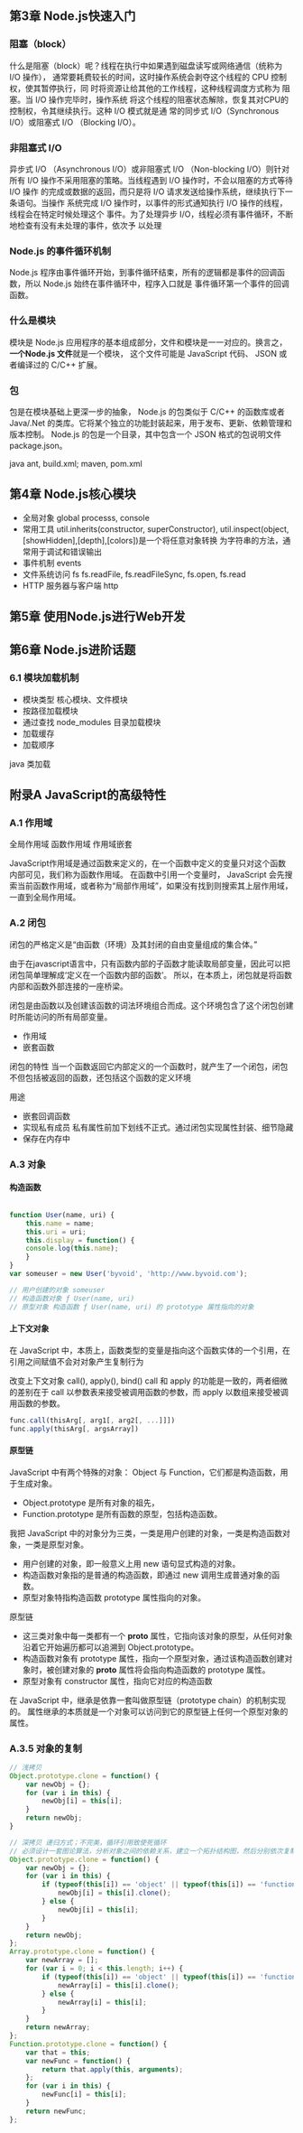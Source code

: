 
## 第3章 Node.js快速入门

### 阻塞（block）
什么是阻塞（block）呢？线程在执行中如果遇到磁盘读写或网络通信（统称为 I/O 操作），
通常要耗费较长的时间，这时操作系统会剥夺这个线程的 CPU 控制权，使其暂停执行，同
时将资源让给其他的工作线程，这种线程调度方式称为 阻塞。当 I/O 操作完毕时，操作系统
将这个线程的阻塞状态解除，恢复其对CPU的控制权，令其继续执行。这种 I/O 模式就是通
常的同步式 I/O（Synchronous I/O）或阻塞式 I/O （Blocking I/O）。

### 非阻塞式 I/O
异步式 I/O （Asynchronous I/O）或非阻塞式 I/O （Non-blocking I/O）则针对
所有 I/O 操作不采用阻塞的策略。当线程遇到 I/O 操作时，不会以阻塞的方式等待 I/O 操作
的完成或数据的返回，而只是将 I/O 请求发送给操作系统，继续执行下一条语句。当操作
系统完成 I/O 操作时，以事件的形式通知执行 I/O 操作的线程，线程会在特定时候处理这个
事件。为了处理异步 I/O，线程必须有事件循环，不断地检查有没有未处理的事件，依次予
以处理

### Node.js 的事件循环机制
Node.js 程序由事件循环开始，到事件循环结束，所有的逻辑都是事件的回调函数，所以 Node.js 始终在事件循环中，程序入口就是
事件循环第一个事件的回调函数。

### 什么是模块
模块是 Node.js 应用程序的基本组成部分，文件和模块是一一对应的。换言之，**一个Node.js 文件**就是一个模块，
这个文件可能是 JavaScript 代码、 JSON 或者编译过的 C/C++ 扩展。

### 包
包是在模块基础上更深一步的抽象， Node.js 的包类似于 C/C++ 的函数库或者 Java/.Net
的类库。它将某个独立的功能封装起来，用于发布、更新、依赖管理和版本控制。
Node.js 的包是一个目录，其中包含一个 JSON 格式的包说明文件 package.json。

java ant, build.xml; maven, pom.xml

## 第4章 Node.js核心模块

* 全局对象 global processs, console
* 常用工具 util.inherits(constructor, superConstructor), util.inspect(object,[showHidden],[depth],[colors])是一个将任意对象转换
为字符串的方法，通常用于调试和错误输出
* 事件机制 events
* 文件系统访问 fs fs.readFile, fs.readFileSync, fs.open, fs.read
* HTTP 服务器与客户端 http

## 第5章 使用Node.js进行Web开发


## 第6章 Node.js进阶话题

### 6.1 模块加载机制
* 模块类型 核心模块、文件模块
* 按路径加载模块
* 通过查找 node_modules 目录加载模块
* 加载缓存
* 加载顺序

java 类加载



## 附录A JavaScript的高级特性

### A.1 作用域

全局作用域
函数作用域
作用域嵌套

JavaScript作用域是通过函数来定义的，在一个函数中定义的变量只对这个函数内部可见，我们称为函数作用域。
在函数中引用一个变量时， JavaScript 会先搜索当前函数作用域，或者称为“局部作用域”，如果没有找到则搜索其上层作用域，一直到全局作用域。


### A.2 闭包

闭包的严格定义是“由函数（环境）及其封闭的自由变量组成的集合体。”

由于在javascript语言中，只有函数内部的子函数才能读取局部变量，因此可以把闭包简单理解成‘定义在一个函数内部的函数’。
所以，在本质上，闭包就是将函数内部和函数外部连接的一座桥梁。

闭包是由函数以及创建该函数的词法环境组合而成。这个环境包含了这个闭包创建时所能访问的所有局部变量。

* 作用域
* 嵌套函数

闭包的特性
当一个函数返回它内部定义的一个函数时，就产生了一个闭包，闭包不但包括被返回的函数，还包括这个函数的定义环境 

用途
* 嵌套回调函数
* 实现私有成员 私有属性前加下划线不正式。通过闭包实现属性封装、细节隐藏
* 保存在内存中

### A.3 对象

#### 构造函数

```javascript

function User(name, uri) {
    this.name = name;
    this.uri = uri;
    this.display = function() {
    console.log(this.name);
    }
}
var someuser = new User('byvoid', 'http://www.byvoid.com');

// 用户创建的对象 someuser
// 构造函数对象 ƒ User(name, uri)
// 原型对象 构造函数 ƒ User(name, uri) 的 prototype 属性指向的对象
```

#### 上下文对象

在 JavaScript 中，本质上，函数类型的变量是指向这个函数实体的一个引用，在引用之间赋值不会对对象产生复制行为

改变上下文对象 call(), apply(), bind()
call 和 apply 的功能是一致的，两者细微的差别在于 call 以参数表来接受被调用函数的参数，而 apply 以数组来接受被调用函数的参数。 

```javascript
func.call(thisArg[, arg1[, arg2[, ...]]])
func.apply(thisArg[, argsArray])
```

#### 原型链
JavaScript 中有两个特殊的对象： Object 与 Function，它们都是构造函数，用于生成对象。

* Object.prototype 是所有对象的祖先，
* Function.prototype 是所有函数的原型，包括构造函数。

我把 JavaScript 中的对象分为三类，一类是用户创建的对象，一类是构造函数对象，一类是原型对象。
* 用户创建的对象，即一般意义上用 new 语句显式构造的对象。
* 构造函数对象指的是普通的构造函数，即通过 new 调用生成普通对象的函数。
* 原型对象特指构造函数 prototype 属性指向的对象。

原型链
* 这三类对象中每一类都有一个 __proto__ 属性，它指向该对象的原型，从任何对象沿着它开始遍历都可以追溯到 Object.prototype。
* 构造函数对象有 prototype 属性，指向一个原型对象，通过该构造函数创建对象时，被创建对象的 __proto__ 属性将会指向构造函数的 prototype 属性。
* 原型对象有 constructor 属性，指向它对应的构造函数

在 JavaScript 中，继承是依靠一套叫做原型链（prototype chain）的机制实现的。
属性继承的本质就是一个对象可以访问到它的原型链上任何一个原型对象的属性。

### A.3.5 对象的复制

```javascript
// 浅拷贝
Object.prototype.clone = function() {
    var newObj = {};
    for (var i in this) {
        newObj[i] = this[i];
    }
    return newObj;
}

// 深拷贝 递归方式；不完美，循环引用致使死循环
// 必须设计一套图论算法，分析对象之间的依赖关系，建立一个拓扑结构图，然后分别依次复制每个顶点，并重新构建它们之间的依赖关系
Object.prototype.clone = function() {
    var newObj = {};
    for (var i in this) {
        if (typeof(this[i]) == 'object' || typeof(this[i]) == 'function') {
            newObj[i] = this[i].clone();
        } else {
            newObj[i] = this[i];
        }
    }
    return newObj;
};
Array.prototype.clone = function() {
    var newArray = [];
    for (var i = 0; i < this.length; i++) {
        if (typeof(this[i]) == 'object' || typeof(this[i]) == 'function') {
            newArray[i] = this[i].clone();
        } else {
            newArray[i] = this[i];
        }
    }
    return newArray;
};
Function.prototype.clone = function() {
    var that = this;
    var newFunc = function() {
        return that.apply(this, arguments);
    };
    for (var i in this) {
        newFunc[i] = this[i];
    }
    return newFunc;
};
```